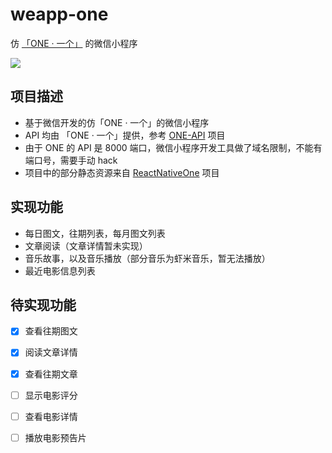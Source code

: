 # weapp-one

仿 [「ONE · 一个」](http://www.wandoujia.com/apps/one.hh.oneclient) 的微信小程序

![](http://ww4.sinaimg.cn/large/006tNbRwgw1f9jbahmomdg308v0fqhdw.gif)

## 项目描述
- 基于微信开发的仿「ONE · 一个」的微信小程序
- API 均由 「ONE · 一个」提供，参考 [ONE-API](https://github.com/lipeiwei-szu/ONE-API) 项目
- 由于 ONE 的 API 是 8000 端口，微信小程序开发工具做了域名限制，不能有端口号，需要手动 hack 
- 项目中的部分静态资源来自 [ReactNativeOne](https://github.com/lipeiwei-szu/ReactNativeOne) 项目

## 实现功能
- 每日图文，往期列表，每月图文列表
- 文章阅读（文章详情暂未实现）
- 音乐故事，以及音乐播放（部分音乐为虾米音乐，暂无法播放）
- 最近电影信息列表

## 待实现功能
- [x] 查看往期图文
- [x] 阅读文章详情
- [x] 查看往期文章
- [ ] 显示电影评分
- [ ] 查看电影详情
- [ ] 播放电影预告片

